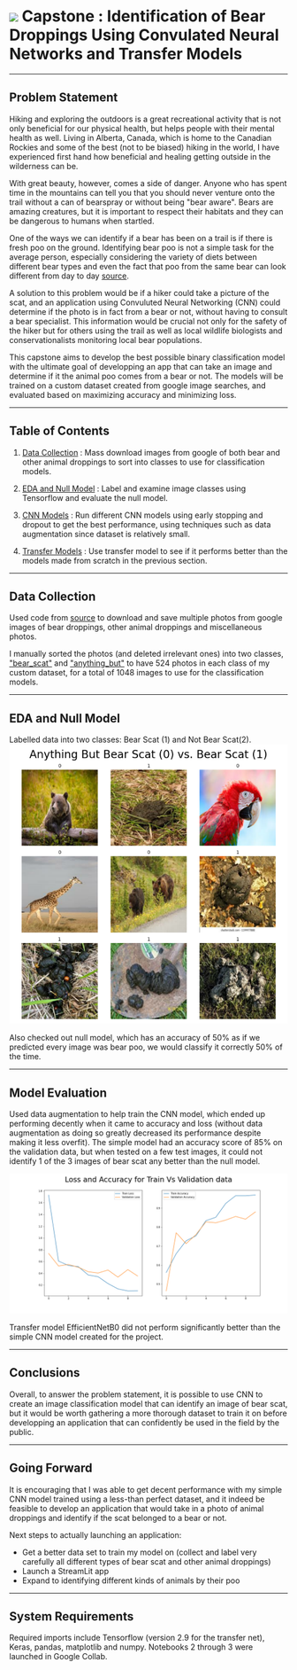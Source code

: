 # ![](https://ga-dash.s3.amazonaws.com/production/assets/logo-9f88ae6c9c3871690e33280fcf557f33.png) Capstone : Identification of Bear Droppings Using Convulated Neural Networks and Transfer Models

---
## Problem Statement

Hiking and exploring the outdoors is a great recreational activity that is not only beneficial for our physical health, but helps people with their mental health as well. Living in Alberta, Canada, which is home to the Canadian Rockies and some of the best (not to be biased) hiking in the world, I have experienced first hand how beneficial and healing getting outside in the wilderness can be.

With great beauty, however, comes a side of danger. Anyone who has spent time in the mountains can tell you that you should never venture onto the trail without a can of bearspray or without being "bear aware". Bears are amazing creatures, but it is important to respect their habitats and they can be dangerous to humans when startled. 

One of the ways we can identify if a bear has been on a trail is if there is fresh poo on the ground. Identifying bear poo is not a simple task for the average person, especially considering the variety of diets between different bear types and even the fact that poo from the same bear can look different from day to day [source](https://www.nps.gov/yose/blogs/the-scoop-on-bear-poop.htm#:~:text=In%20the%20spring%2C%20bears%20eat,berries%20and%20apple%20pieces%20visible). 

A solution to this problem would be if a hiker could take a picture of the scat, and an application using Convuluted Neural Networking (CNN) could determine if the photo is in fact from a bear or not, without having to consult a bear specialist. This information would be crucial not only for the safety of the hiker but for others using the trail as well as local wildlife biologists and conservationalists monitoring local bear populations.

This capstone aims to develop the best possible binary classification model with the ultimate goal of developping an app that can take an image and determine if it the animal poo comes from  a bear or not. The models will be trained on a custom dataset created from google image searches, and evaluated based on maximizing accuracy and minimizing loss.

---

## Table of Contents

1. [Data Collection](https://github.com/MakenaJones/CNN_Classification_Bear_Scat/blob/main/code/01_data_collection.ipynb) : Mass download images from google of both bear and other animal droppings to sort into classes to use for classification models.

2. [EDA and Null Model](https://github.com/MakenaJones/CNN_Classification_Bear_Scat/blob/main/code/02_EDA_and_Null_Model.ipynb) :  Label and examine image classes using Tensorflow and evaluate the null model. 

3. [CNN Models](https://github.com/MakenaJones/CNN_Classification_Bear_Scat/blob/main/code/03_CNN_model.ipynb) : Run different CNN models using early stopping and dropout to get the best performance, using techniques such as data augmentation since dataset is relatively small.

4. [Transfer Models](https://github.com/MakenaJones/CNN_Classification_Bear_Scat/blob/main/code/04_Transfer_Model.ipynb) : Use transfer model to see if it performs better than the models made from scratch in the previous section.

---

## Data Collection

Used code from [source](https://python.plainenglish.io/how-to-automatically-download-bulk-images-for-your-dataset-using-python-f1efffba7a03) to download and save multiple photos from google images of bear droppings, other animal droppings and miscellaneous photos.

I manually sorted the photos (and deleted irrelevant ones) into two classes, ["bear_scat"](https://github.com/MakenaJones/CNN_Classification_Bear_Scat/tree/main/images/bear_scat) and ["anything_but"](https://github.com/MakenaJones/CNN_Classification_Bear_Scat/tree/main/images/anything_but) to have 524 photos in each class of my custom dataset, for a total of 1048 images to use for the classification models. 

---

## EDA and Null Model

Labelled data into two classes: Bear Scat (1) and Not Bear Scat(2).
![image](https://github.com/MakenaJones/CNN_Classification_Bear_Scat/blob/main/figures/bearpoo_vs_not.png)

Also checked out null model, which has an accuracy of 50% as if we predicted every image was bear poo, we would classify it correctly 50% of the time.
   
---

## Model Evaluation

Used data augmentation to help train the CNN model, which ended up performing decently when it came to accuracy and loss (without data augmentation as doing so greatly decreased its performance despite making it less overfit). The simple model had an accuracy score of 85% on the validation data, but when tested on a few test images, it could not identify 1 of the 3 images of bear scat any better than the null model.

![plot](https://github.com/MakenaJones/CNN_Classification_Bear_Scat/blob/main/figures/no_augmentation_plot.png)

Transfer model EfficientNetB0 did not perform significantly better than the simple CNN model created for the project.

---
## Conclusions

Overall, to answer the problem statement, it is possible to use CNN to create an image classification model that can identify an image of bear scat, but it would be worth gathering a more thorough dataset to train it on before developping an application that can confidently be used in the field by the public.

--- 
## Going Forward

It is encouraging that I was able to get decent performance with my simple CNN model trained using a less-than perfect dataset, and it indeed be feasible to develop an application that would take in a photo of animal droppings and identify if the scat belonged to a bear or not.

Next steps to actually launching an application:

* Get a better data set to train my model on (collect and label very carefully all different types of bear scat and other animal droppings)
* Launch a StreamLit app
* Expand to identifying different kinds of animals by their poo

---

## System Requirements
Required imports include Tensorflow (version 2.9 for the transfer net), Keras, pandas, matplotlib and numpy. Notebooks 2 through 3 were launched in Google Collab.